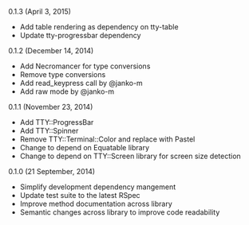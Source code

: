 0.1.3 (April 3, 2015)

* Add table rendering as dependency on tty-table
* Update tty-progressbar dependency

0.1.2 (December 14, 2014)

* Add Necromancer for type conversions
* Remove type conversions
* Add read_keypress call by @janko-m
* Add raw mode by @janko-m

0.1.1 (November 23, 2014)

* Add TTY::ProgressBar
* Add TTY::Spinner
* Remove TTY::Terminal::Color and replace with Pastel
* Change to depend on Equatable library
* Change to depend on TTY::Screen library for screen size detection

0.1.0 (21 September, 2014)

* Simplify development dependency mangement
* Update test suite to the latest RSpec
* Improve method documentation across library
* Semantic changes across library to improve code readability
